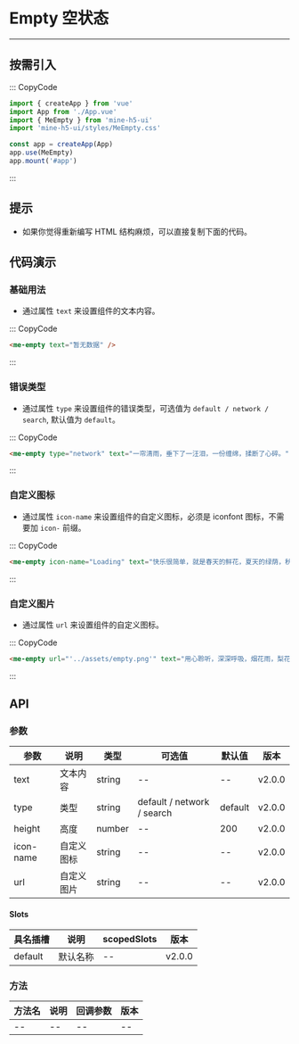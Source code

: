 # Empty 空状态

---

## 按需引入

::: CopyCode

```js
import { createApp } from 'vue'
import App from './App.vue'
import { MeEmpty } from 'mine-h5-ui'
import 'mine-h5-ui/styles/MeEmpty.css'

const app = createApp(App)
app.use(MeEmpty)
app.mount('#app')
```

:::

## 提示

- 如果你觉得重新编写 HTML 结构麻烦，可以直接复制下面的代码。

## 代码演示

### 基础用法

- 通过属性 `text` 来设置组件的文本内容。

::: CopyCode

```html
<me-empty text="暂无数据" />
```

:::

### 错误类型

- 通过属性 `type` 来设置组件的错误类型，可选值为 `default / network / search`, 默认值为 `default`。

::: CopyCode

```html
<me-empty type="network" text="一帘清雨，垂下了一汪泪，一份缠绵，揉断了心碎。" />
```

:::

### 自定义图标

- 通过属性 `icon-name` 来设置组件的自定义图标，必须是 iconfont 图标，不需要加 `icon-` 前缀。

::: CopyCode

```html
<me-empty icon-name="Loading" text="快乐很简单，就是春天的鲜花，夏天的绿荫，秋天的野果，冬天的漫天飞雪。" />
```

:::

### 自定义图片

- 通过属性 `url` 来设置组件的自定义图标。

::: CopyCode

```html
<me-empty url="'../assets/empty.png'" text="用心聆听，深深呼吸，烟花雨，梨花月，寄一缕风的香魂，远离喧嚣。" />
```

:::

## API

### 参数

| 参数      | 说明       | 类型   | 可选值                     | 默认值  | 版本   |
| --------- | ---------- | ------ | -------------------------- | ------- | ------ |
| text      | 文本内容   | string | --                         | --      | v2.0.0 |
| type      | 类型       | string | default / network / search | default | v2.0.0 |
| height    | 高度       | number | --                         | 200     | v2.0.0 |
| icon-name | 自定义图标 | string | --                         | --      | v2.0.0 |
| url       | 自定义图片 | string | --                         | --      | v2.0.0 |

#### Slots

| 具名插槽 | 说明     | scopedSlots | 版本   |
| -------- | -------- | ----------- | ------ |
| default  | 默认名称 | --          | v2.0.0 |

### 方法

| 方法名 | 说明 | 回调参数 | 版本 |
| ------ | ---- | -------- | ---- |
| --     | --   | --       | --   |
